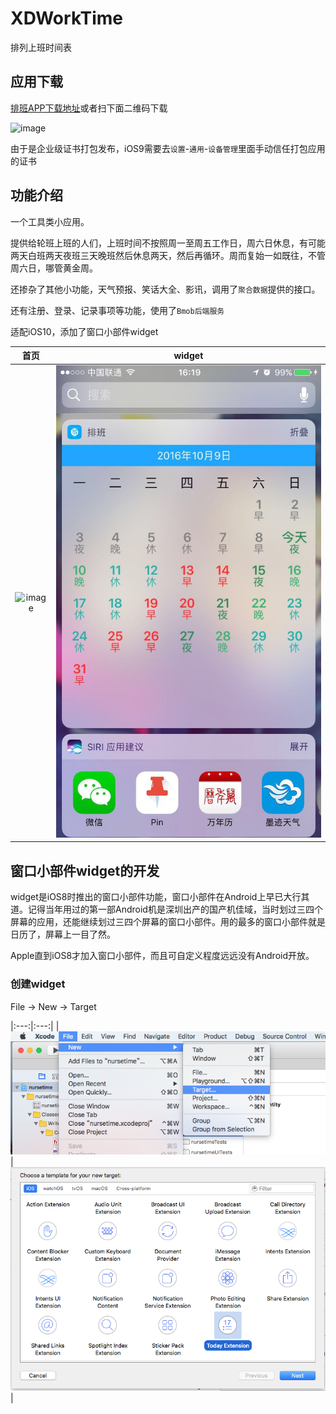 # XDWorkTime
排列上班时间表

## 应用下载

[排班APP下载地址](https://www.pgyer.com/agti)或者扫下面二维码下载

![image](http://oalg33nuc.bkt.clouddn.com/image/QQ20160805-0.png)

由于是企业级证书打包发布，iOS9需要去`设置`-`通用`-`设备管理`里面手动信任打包应用的证书

## 功能介绍

一个工具类小应用。

提供给轮班上班的人们，上班时间不按照周一至周五工作日，周六日休息，有可能两天白班两天夜班三天晚班然后休息两天，然后再循环。周而复始一如既往，不管周六日，哪管黄金周。

还掺杂了其他小功能，天气预报、笑话大全、影讯，调用了`聚合数据`提供的接口。

还有注册、登录、记录事项等功能，使用了`Bmob后端服务`

适配iOS10，添加了窗口小部件widget

|首页|widget|
|:---:|:---:|
|![image](http://oalg33nuc.bkt.clouddn.com/image/Simulator%20Screen%20Shot%202016%E5%B9%B48%E6%9C%885%E6%97%A5%20%E4%B8%8B%E5%8D%885.05.04.png)|![img](https://github.com/mxdios/notebook/blob/master/notebooks/images/WechatIMG94.jpeg?raw=true)|

## 窗口小部件widget的开发

widget是iOS8时推出的窗口小部件功能，窗口小部件在Android上早已大行其道。记得当年用过的第一部Android机是深圳出产的国产机佳域，当时划过三四个屏幕的应用，还能继续划过三四个屏幕的窗口小部件。用的最多的窗口小部件就是日历了，屏幕上一目了然。

Apple直到iOS8才加入窗口小部件，而且可自定义程度远远没有Android开放。

### 创建widget

File -> New -> Target

|:---:|:---:|
|![img](https://github.com/mxdios/notebook/blob/master/notebooks/images/2016-10-094.36.08.png?raw=true)|![img](https://github.com/mxdios/notebook/blob/master/notebooks/images/2016-10-094.40.27.png?raw=true)|


